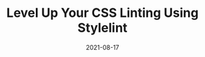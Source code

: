 ---
date: 2021-08-17
eleventyExcludeFromCollections: true
publisher: logrocket
tags:
  - css
  - consistency
  - linting
target_url: https://blog.logrocket.com/using-stylelint-improve-lint-css-scss-sass/
title: Level Up Your CSS Linting Using Stylelint
---